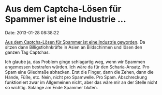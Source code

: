 Aus dem Captcha-Lösen für Spammer ist eine Industrie \...
=========================================================

Date: 2013-01-28 08:38:22

[Aus dem Captcha-Lösen für Spammer ist eine Industrie
geworden](http://taz.de/!109639/). Da sitzen dann Billigstlohnkräfte in
Asien an Bildschirmen und lösen den ganzen Tag Captchas.

Ich glaube ja, das Problem ginge schlagartig weg, wenn wir Spammen
angemessen bestrafen würden. Ich wäre da für den Scharia-Ansatz. Pro
Spam eine Gliedmaße abhacken. Erst die Finger, dann die Zehen, dann die
Hände, Füße, etc. Nein, nicht pro Spamwelle. Pro Spam. Abschreckung
funktioniert zwar im Allgemeinen nicht, aber das wäre mir an der Stelle
nicht so wichtig. Solange am Ende Spammer bluten.
